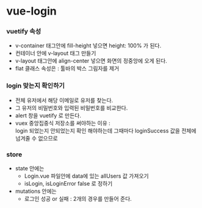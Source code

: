 # vue-login

### vuetify 속성
* v-container 태그안에 fill-height 넣으면 height: 100% 가 된다.
* 컨테이너 안에 v-layout 태그 만들기
* v-layout 태그안에 align-center 넣으면 화면의 정중앙에 오게 된다.
* flat 클래스 속성은 : 툴바의 박스 그림자를 제거

### login 맞는지 확인하기
* 전체 유저에서 해당 이메일로 유저를 찾는다.
* 그 유저의 비밀번호와 입력된 비밀번호를 비교한다.
* alert 창을 vuetify 로 만든다.
* vuex 중앙집중식 저장소를 써야하는 이유 : <br>
  login 되었는지 안되었는지 확인 해야하는데 그때마다 loginSuccess 값을 전체에 넘겨줄 수 없으므로

### store
* state 안에는 
  - Login.vue 파일안에 data에 있는 allUsers 값 가져오기
  - isLogin, isLoginError false 로 정하기
* mutations 안에는
  - 로그인 성공 or 실패 : 2개의 경우를 만들어 준다.

